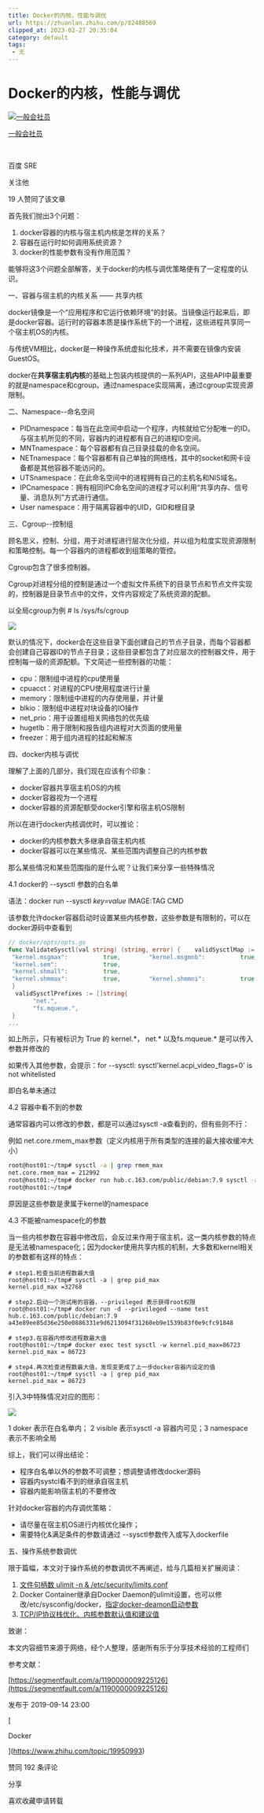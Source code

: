 ```yaml
---
title: Docker的内核，性能与调优
url: https://zhuanlan.zhihu.com/p/82488569
clipped_at: 2023-02-27 20:35:04
category: default
tags: 
 - 无
---
```


# Docker的内核，性能与调优

[![一般会社员](assets/1677501304-4be49a1208fe5ef698e28a0d6759466c.jpg)](https://www.zhihu.com/people/liu-han-98-1)

[一般会社员](https://www.zhihu.com/people/liu-han-98-1)

[​](https://www.zhihu.com/question/48510028)

百度 SRE

​关注他

19 人赞同了该文章

首先我们抛出3个问题：

1.  docker容器的内核与宿主机内核是怎样的关系？
2.  容器在运行时如何调用系统资源？
3.  docker的性能参数有没有作用范围？

能够将这3个问题全部解答，关于docker的内核与调优策略便有了一定程度的认识。

  

一、容器与宿主机的内核关系 —— 共享内核

docker镜像是一个“应用程序和它运行依赖环境”的封装。当镜像运行起来后，即是docker容器。运行时的容器本质是操作系统下的一个进程，这些进程共享同一个宿主机OS的内核。

与传统VM相比，docker是一种操作系统虚拟化技术，并不需要在镜像内安装GuestOS。

docker在**共享宿主机内核**的基础上包装内核提供的一系列API，这些API中最重要的就是namespace和cgroup。通过namespace实现隔离，通过cgroup实现资源限制。

  

二、Namespace--命名空间

*   PIDnamespace：每当在此空间中启动一个程序，内核就给它分配唯一的ID。与宿主机所见的不同，容器内的进程都有自己的进程ID空间。
*   MNTnamespace：每个容器都有自己目录挂载的命名空间。
*   NETnamespace：每个容器都有自己单独的网络栈，其中的socket和网卡设备都是其他容器不能访问的。
*   UTSnamespace：在此命名空间中的进程拥有自己的主机名和NIS域名。
*   IPCnamespace：拥有相同IPC命名空间的进程才可以利用“共享内存、信号量、消息队列”方式进行通信。
*   User namespace：用于隔离容器中的UID，GID和根目录

  

三、Cgroup--控制组

顾名思义，控制、分组，用于对进程进行层次化分组，并以组为粒度实现资源限制和策略控制。每一个容器内的进程都收到组策略的管控。

Cgroup包含了很多控制器。

Cgroup对进程分组的控制是通过一个虚拟文件系统下的目录节点和节点文件实现的，控制器是目录节点中的文件，文件内容规定了系统资源的配额。

以全局cgroup为例 # ls /sys/fs/cgroup

![](assets/1677501304-fcb5c8313572941e95b72e925c79c65b.webp)

默认的情况下，docker会在这些目录下面创建自己的节点子目录，而每个容器都会创建自己容器ID的节点子目录；这些目录都包含了对应层次的控制器文件，用于控制每一级的资源配额。下文简述一些控制器的功能：

*   cpu：限制组中进程的cpu使用量
*   cpuacct：对进程的CPU使用程度进行计量
*   memory：限制组中进程的内存使用量，并计量
*   blkio：限制组中进程对块设备的IO操作
*   net\_prio：用于设置组相关网络包的优先级
*   hugetlb：用于限制和报告组内进程对大页面的使用量
*   freezer：用于组内进程的挂起和解冻

  

四、docker内核与调优

理解了上面的几部分，我们现在应该有个印象：

*   docker容器共享宿主机OS的内核
*   docker容器视为一个进程
*   docker容器的资源配额受docker引擎和宿主机OS限制

所以在进行docker内核调优时，可以推论：

*   docker的内核参数大多继承自宿主机内核
*   docker容器可以在某些情况、某些范围内调整自己的内核参数

那么某些情况和某些范围指的是什么呢？让我们来分享一些特殊情况

  

4.1 docker的 --sysctl 参数的白名单

语法：docker run --sysctl _key=value_ IMAGE:TAG CMD

该参数允许docker容器启动时设置某些内核参数，这些参数是有限制的，可以在docker源码中查看到

```go
// docker/opts/opts.go
func ValidateSysctl(val string) (string, error) {    validSysctlMap := map[string]bool{        
 "kernel.msgmax":          true,        "kernel.msgmnb":          true,        "kernel.msgmni":          true,       
 "kernel.sem":             true,       
 "kernel.shmall":          true,       
 "kernel.shmmax":          true,        "kernel.shmmni":          true,       "kernel.shm_rmid_forced": true,   
 }     
  validSysctlPrefixes := []string{ 
       "net.",
       "fs.mqueue.",   
 } 
...
```

如上所示，只有被标识为 True 的 kernel.\*， net.\* 以及fs.mqueue.\* 是可以传入参数并修改的

如果传入其他参数，会提示：for --sysctl: sysctl'kernel.acpi\_video\_flags=0' is not whitelisted

即白名单未通过

  

4.2 容器中看不到的参数

通常容器内可以修改的参数，都是可以通过sysctl -a查看到的，但有些则不行：

例如 net.core.rmem\_max参数（定义内核用于所有类型的连接的最大接收缓冲大小）

```bash
root@host01:~/tmp# sysctl -a | grep rmem_max
net.core.rmem_max = 212992
root@host01:~/tmp# docker run hub.c.163.com/public/debian:7.9 sysctl -a | grep rmem_max
root@host01:~/tmp#
```

原因是这些参数是隶属于kernel的namespace

  

4.3 不能被namespace化的参数

当一些内核参数在容器中修改后，会反过来作用于宿主机，这一类内核参数的特点是无法被namespace化；因为docker使用共享内核的机制，大多数和kernel相关的参数都有这样的特点：

```text
# step1.检查当前进程数最大值
root@host01:~/tmp# sysctl -a | grep pid_max
kernel.pid_max =32768

# step2.启动一个测试用的容器，--privileged 表示获得root权限
root@host01:~/tmp# docker run -d --privileged --name test hub.c.163.com/public/debian:7.9
a43e89ee85d36e250e0886331e9d6213094f31260eb9e1539b83f0e9cfc91848

# step3.在容器内修改进程数最大值
root@host01:~/tmp# docker exec test sysctl -w kernel.pid_max=86723    
kernel.pid_max = 86723

# step4.再次检查进程数最大值，发现变更成了上一步docker容器内设定的值
root@host01:~/tmp# sysctl -a | grep pid_max
kernel.pid_max = 86723
```

引入3中特殊情况对应的图形：

![](assets/1677501304-366c120212dedc65d4c1afe82f38a581.webp)

1 doker 表示在白名单内； 2 visible 表示sysctl -a 容器内可见；3 namespace 表示不影响全局

综上，我们可以得出结论：

*   程序白名单以外的参数不可调整；想调整请修改docker源码
*   容器内systcl看不到的继承自宿主机
*   容器内能影响宿主机的不要修改

针对docker容器的内存调优策略：

*   请尽量在宿主机OS进行内核优化操作；
*   需要特化&满足条件的参数请通过 --sysctl参数传入或写入dockerfile

  

五、操作系统参数调优

限于篇幅，本文对于操作系统的参数调优不再阐述，给与几篇相关扩展阅读：

1.  [文件句柄数 ulimit -n & /etc/security/limits.conf](https://www.cnblogs.com/feng0815/p/8620564.html)
2.  Docker Container继承自Docker Daemon的ulimit设置，也可以修改/etc/sysconfig/docker，[指定docker-deamon启动参数](https://blog.51cto.com/smilepad/2324171)
3.  [TCP/IP协议栈优化、内核参数默认值和建议值](https://colobu.com/2014/09/18/linux-tcpip-tuning/)

  

致谢：

本文内容细节来源于网络，经个人整理，感谢所有乐于分享技术经验的工程师们

  

参考文献：

[https://segmentfault.com/a/1190000009225126](https://segmentfault.com/a/1190000009225126)

发布于 2019-09-14 23:00

[

Docker

](https://www.zhihu.com/topic/19950993)

​赞同 19​​2 条评论

​分享

​喜欢​收藏​申请转载

​